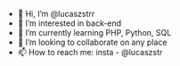 - 👋 Hi, I’m @lucaszstrr
- 👀 I’m interested in back-end
- 🌱 I’m currently learning PHP, Python, SQL
- 💞️ I’m looking to collaborate on any place
- 📫 How to reach me: insta - @lucaszstr

<!---
lucaszstrr/lucaszstrr is a ✨ special ✨ repository because its `README.md` (this file) appears on your GitHub profile.
You can click the Preview link to take a look at your changes.
--->
